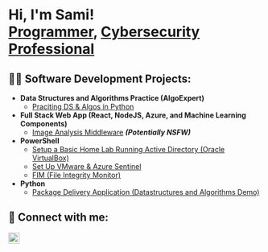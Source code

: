 
<h1>Hi, I'm Sami! <br/><a href="https://github.com/sobersami">Programmer</a>, <a href="https://www.linkedin.com/in/shahriar-rahman-2b417a203/">Cybersecurity Professional</a>

<h2>👨‍💻 Software Development Projects:</h2>

- <b>Data Structures and Algorithms Practice (AlgoExpert)</b>
   - [Praciting DS & Algos in Python]()
- <b>Full Stack Web App (React, NodeJS, Azure, and Machine Learning Components)</b>
   - [Image Analysis Middleware]() <b><i>(Potentially NSFW)</b></i>
- <b>PowerShell</b>
   - [Setup a Basic Home Lab Running Active Directory (Oracle VirtualBox)](https://github.com/sobersami/ActiveDirectoryLab)
   - [Set Up VMware & Azure Sentinel](https://github.com/sobersami/Azure-honeypot-lab)
   - [FIM (File Integrity Monitor)]()
- <b>Python</b>
  - [Package Delivery Application (Datastructures and Algorithms Demo)]()


<h2> 🤳 Connect with me:</h2>

[<img align="left" alt="shahriar-rahman | LinkedIn" width="22px" src="https://cdn.jsdelivr.net/npm/simple-icons@v3/icons/linkedin.svg" />][linkedin]

[linkedin]: https://www.linkedin.com/in/shahriar-rahman-2b417a203/


